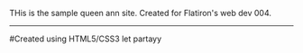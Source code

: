 THis is the sample queen ann site. Created for Flatiron's web dev 004.
_______

#Created using HTML5/CSS3 
let partayy